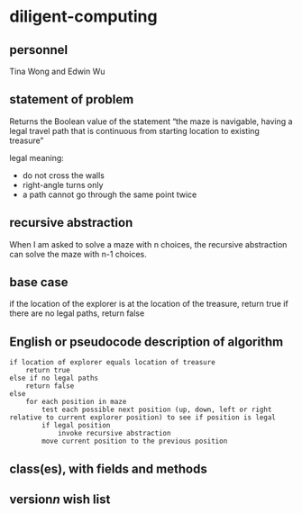 # diligent-computing

## personnel
Tina Wong and Edwin Wu

## statement of problem
Returns the Boolean value of the statement “the maze is navigable, having a legal
travel path that is continuous from starting location to existing treasure”

legal meaning:
- do not cross the walls
- right-angle turns only
- a path cannot go through the same point twice

## recursive abstraction
When I am asked to solve a maze with n choices, the recursive abstraction can solve the maze with n-1 choices.

## base case
if the location of the explorer is at the location of the treasure, return true
if there are no legal paths, return false

## English or pseudocode description of algorithm
```
if location of explorer equals location of treasure
	return true
else if no legal paths
	return false
else
	for each position in maze
		test each possible next position (up, down, left or right relative to current explorer position) to see if position is legal
		if legal position
			invoke recursive abstraction
		move current position to the previous position
```
## class(es), with fields and methods

## version*n* wish list
